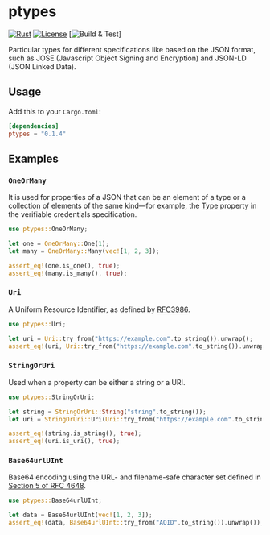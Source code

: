 # ptypes

[![Rust](https://img.shields.io/badge/Rust-v1.66.0-orange)](https://www.rust-lang.org/)
[![License](https://img.shields.io/badge/License-Apache--2.0-green)](https://github.com/aestgar62/ptypes/blob/v0.1.1/LICENSE)
[![Build & Test]((https://github.com/aestgar62/ptypes/actions/workflows/rust.yml/badge.svg))]

Particular types for different specifications like based on the JSON format, such as JOSE (Javascript Object Signing and Encryption) and JSON-LD (JSON Linked Data).

## Usage

Add this to your `Cargo.toml`:

```toml
[dependencies]
ptypes = "0.1.4"
```

## Examples

### `OneOrMany`

It is used for properties of a JSON that can be an element of a type or a collection of elements of the same kind—for example, the [Type](https://www.w3.org/TR/vc-data-model/#types) property in the verifiable credentials specification.

```rust
use ptypes::OneOrMany;

let one = OneOrMany::One(1);
let many = OneOrMany::Many(vec![1, 2, 3]);

assert_eq!(one.is_one(), true);
assert_eq!(many.is_many(), true);
```

### `Uri`

A Uniform Resource Identifier, as defined by [RFC3986](https://www.rfc-editor.org/rfc/rfc3986).

```rust
use ptypes::Uri;

let uri = Uri::try_from("https://example.com".to_string()).unwrap();
assert_eq!(uri, Uri::try_from("https://example.com".to_string()).unwrap());
```

### `StringOrUri`

Used when a property can be either a string or a URI.

```rust
use ptypes::StringOrUri;

let string = StringOrUri::String("string".to_string());
let uri = StringOrUri::Uri(Uri::try_from("https://example.com".to_string()).unwrap());

assert_eq!(string.is_string(), true);
assert_eq!(uri.is_uri(), true);
```

### `Base64urlUInt`

Base64 encoding using the URL- and filename-safe character set defined in [Section 5 of RFC 4648](https://datatracker.ietf.org/doc/html/rfc4648#section-5).

```rust
use ptypes::Base64urlUInt;

let data = Base64urlUInt(vec![1, 2, 3]);
assert_eq!(data, Base64urlUInt::try_from("AQID".to_string()).unwrap());
```
